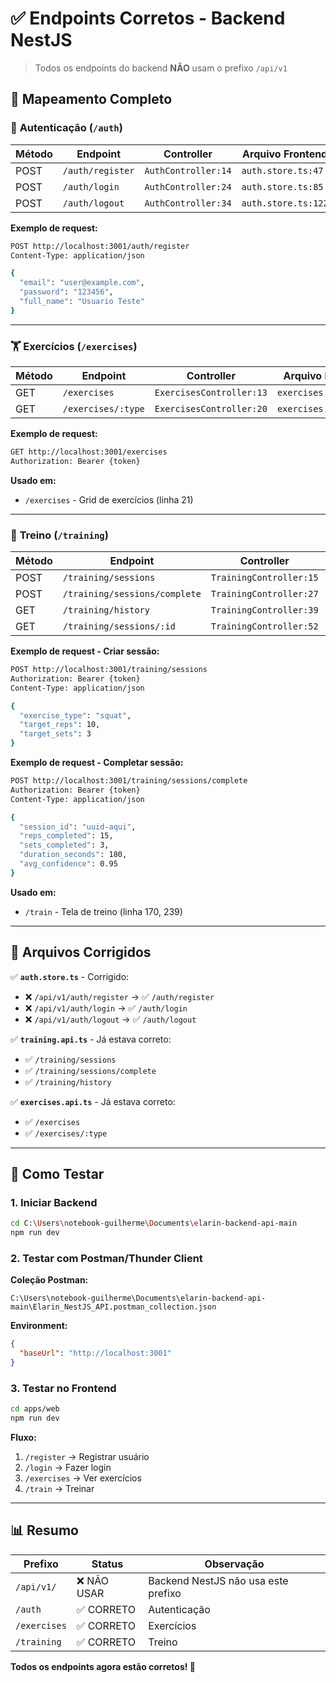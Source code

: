 # ✅ Endpoints Corretos - Backend NestJS

> Todos os endpoints do backend **NÃO** usam o prefixo `/api/v1`

## 📍 Mapeamento Completo

### 🔐 **Autenticação** (`/auth`)

| Método | Endpoint | Controller | Arquivo Frontend |
|--------|----------|-----------|------------------|
| POST | `/auth/register` | `AuthController:14` | `auth.store.ts:47` |
| POST | `/auth/login` | `AuthController:24` | `auth.store.ts:85` |
| POST | `/auth/logout` | `AuthController:34` | `auth.store.ts:122` |

**Exemplo de request:**
```bash
POST http://localhost:3001/auth/register
Content-Type: application/json

{
  "email": "user@example.com",
  "password": "123456",
  "full_name": "Usuario Teste"
}
```

---

### 🏋️ **Exercícios** (`/exercises`)

| Método | Endpoint | Controller | Arquivo Frontend |
|--------|----------|-----------|------------------|
| GET | `/exercises` | `ExercisesController:13` | `exercises.api.ts:34` |
| GET | `/exercises/:type` | `ExercisesController:20` | `exercises.api.ts:44` |

**Exemplo de request:**
```bash
GET http://localhost:3001/exercises
Authorization: Bearer {token}
```

**Usado em:**
- `/exercises` - Grid de exercícios (linha 21)

---

### 💪 **Treino** (`/training`)

| Método | Endpoint | Controller | Arquivo Frontend |
|--------|----------|-----------|------------------|
| POST | `/training/sessions` | `TrainingController:15` | `training.api.ts:65` |
| POST | `/training/sessions/complete` | `TrainingController:27` | `training.api.ts:73` |
| GET | `/training/history` | `TrainingController:39` | `training.api.ts:82` |
| GET | `/training/sessions/:id` | `TrainingController:52` | `training.api.ts:91` |

**Exemplo de request - Criar sessão:**
```bash
POST http://localhost:3001/training/sessions
Authorization: Bearer {token}
Content-Type: application/json

{
  "exercise_type": "squat",
  "target_reps": 10,
  "target_sets": 3
}
```

**Exemplo de request - Completar sessão:**
```bash
POST http://localhost:3001/training/sessions/complete
Authorization: Bearer {token}
Content-Type: application/json

{
  "session_id": "uuid-aqui",
  "reps_completed": 15,
  "sets_completed": 3,
  "duration_seconds": 180,
  "avg_confidence": 0.95
}
```

**Usado em:**
- `/train` - Tela de treino (linha 170, 239)

---

## 🔧 Arquivos Corrigidos

✅ **`auth.store.ts`** - Corrigido:
- ❌ `/api/v1/auth/register` → ✅ `/auth/register`
- ❌ `/api/v1/auth/login` → ✅ `/auth/login`
- ❌ `/api/v1/auth/logout` → ✅ `/auth/logout`

✅ **`training.api.ts`** - Já estava correto:
- ✅ `/training/sessions`
- ✅ `/training/sessions/complete`
- ✅ `/training/history`

✅ **`exercises.api.ts`** - Já estava correto:
- ✅ `/exercises`
- ✅ `/exercises/:type`

---

## 🧪 Como Testar

### 1. Iniciar Backend
```bash
cd C:\Users\notebook-guilherme\Documents\elarin-backend-api-main
npm run dev
```

### 2. Testar com Postman/Thunder Client

**Coleção Postman:**
```
C:\Users\notebook-guilherme\Documents\elarin-backend-api-main\Elarin_NestJS_API.postman_collection.json
```

**Environment:**
```json
{
  "baseUrl": "http://localhost:3001"
}
```

### 3. Testar no Frontend
```bash
cd apps/web
npm run dev
```

**Fluxo:**
1. `/register` → Registrar usuário
2. `/login` → Fazer login
3. `/exercises` → Ver exercícios
4. `/train` → Treinar

---

## 📊 Resumo

| Prefixo | Status | Observação |
|---------|--------|-----------|
| `/api/v1/` | ❌ NÃO USAR | Backend NestJS não usa este prefixo |
| `/auth` | ✅ CORRETO | Autenticação |
| `/exercises` | ✅ CORRETO | Exercícios |
| `/training` | ✅ CORRETO | Treino |

**Todos os endpoints agora estão corretos! 🎉**
